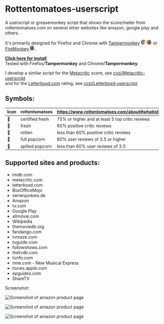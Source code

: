 Rottentomatoes-userscript
=====================
A userscript or greasemonkey script that shows the score/meter from rottentomatoes.com on several other websites like amazon, google play and others.

It's primarily designed for Firefox and Chrome with
[Tampermonkey](https://www.tampermonkey.net/) [![Chrome logo](https://raw.githubusercontent.com/OpenUserJS/OpenUserJS.org/master/public/images/ua/chrome16.png)](https://chrome.google.com/webstore/detail/tampermonkey/dhdgffkkebhmkfjojejmpbldmpobfkfo) [![Firefox logo](https://raw.githubusercontent.com/OpenUserJS/OpenUserJS.org/master/public/images/ua/firefox16.png)](https://addons.mozilla.org/en-US/firefox/addon/tampermonkey/)
or
[FireMonkey ![Firefox logo](https://raw.githubusercontent.com/OpenUserJS/OpenUserJS.org/master/public/images/ua/firefox16.png)](https://addons.mozilla.org/en-US/firefox/addon/firemonkey/).

[**Click here for install**](https://greasyfork.org/scripts/35443-show-rottentomatoes-meter/code/Show%20Rottentomatoes%20meter.user.js)  
Tested with Firefox/**Tampermonkey** and Chrome/**Tampermonkey**.

I develop a similar script for the [Metacritic](https://www.metacritic.com/) score, see [cvzi/Metacritic-userscript](https://github.com/cvzi/Metacritic-userscript/)  
and for the [Letterboxd.com](https://letterboxd.com/) rating, see [cvzi/Letterboxd-userscript](https://github.com/cvzi/Letterboxd-userscript/)

## Symbols:

|Icon | rottentomatoes    | https://www.rottentomatoes.com/about#whatisthetomatometer  |
|-----|-------------------|------------------------------------------------------------|
| 🍓  |  certified fresh  | 75% or higher and at least 5 top critic reviews            |
| 🍅  |  fresh            | 60% positive critic reviews                                |
| 🍏  |  rotten           | less than 60% positive critic reviews                      |
| 🍿  |  full popcorn     | 60% user reviews of 3.5 or higher                          |
| 🥗  |  spilled popcorn  | less than 60% user reviews of 3.5                          |


## Supported sites and products:

 * imdb.com
 * metacritic.com
 * letterboxd.com
 * BoxOfficeMojo
 * serienjunkies.de
 * Amazon
 * tv.com
 * Google Play
 * allmovie.com
 * Wikipedia
 * themoviedb.org
 * fandango.com
 * tvmaze.com
 * tvguide.com
 * followshows.com
 * thetvdb.com
 * tvnfo.com
 * nme.com - New Musical Express
 * itunes.apple.com
 * epguides.com
 * ShareTV

Screenshot:

![Screenshot of amazon product page](https://raw.githubusercontent.com/cvzi/Rottentomatoes-userscript/master/screenshot_animation.png)

![Screenshot of amazon product page](https://raw.githubusercontent.com/cvzi/Rottentomatoes-userscript/master/screenshot_audience.png)

![Screenshot of amazon product page](https://raw.githubusercontent.com/cvzi/Rottentomatoes-userscript/master/screenshot_amazon.jpg)
